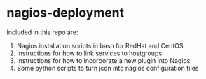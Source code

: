 nagios-deployment
=================

Included in this repo are:

1. Nagios installation scripts in bash for RedHat and CentOS.
2. Instructions for how to link services to hostgroups
3. Instructions for how to incorporate a new plugin into Nagios
4. Some python scripts to turn json into nagios configuration files
